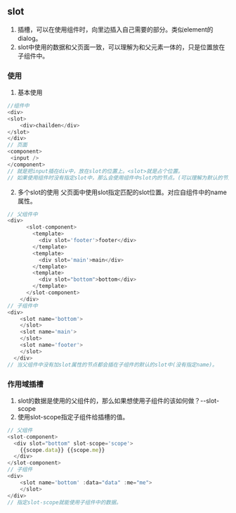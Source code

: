 ## slot
1. 插槽，可以在使用组件时，向里边插入自己需要的部分。类似element的dialog。
2. slot中使用的数据和父页面一致，可以理解为和父元素一体的，只是位置放在子组件中。

### 使用
1. 基本使用

```javascript
//组件中 
<div>
<slot>
    <div>chailden</div>
</slot>
</div>
// 页面
<component>
 <input />
</component>
// 就是把input插在div中，放在slot的位置上。<slot>就是占个位置。
// 如果使用组件时没有指定slot中，那么会使用组件中slot内的节点。(可以理解为默认的节点)
```

2. 多个slot的使用
父页面中使用slot指定匹配的slot位置。对应自组件中的name属性。

```javascript
// 父组件中
<div>
      <slot-component>
        <template>
          <div slot='footer'>footer</div>
        </template>
        <template>
          <div slot='main'>main</div>
        </template>
        <template>
          <div slot="bottom">bottom</div>
        </template>
      </slot-component>
    </div>
// 子组件中
<div>
    <slot name='bottom'>
    </slot>
    <slot name='main'>
    </slot>
    <slot name='footer'>
    </slot>
  </div>
// 当父组件中没有加slot属性的节点都会插在子组件的默认的slot中(没有指定name)。
```

### 作用域插槽
1. slot的数据是使用的父组件的，那么如果想使用子组件的该如何做？--slot-scope
2. 使用slot-scope指定子组件给插槽的值。
```javascript
// 父组件
<slot-component>
  <div slot="bottom" slot-scope='scope'>
    {{scope.data}} {{scope.me}}
  </div>
</slot-component>
// 子组件
<div>
    <slot name='bottom' :data="data" :me="me">
    </slot>
</div>
// 指定slot-scope就能使用子组件中的数据。
```